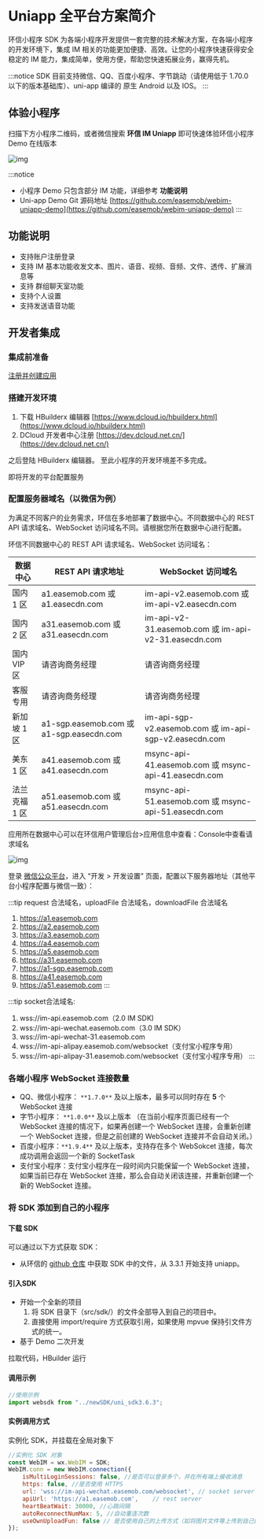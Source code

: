 # Uniapp 全平台方案简介

<Toc />

环信小程序 SDK 为各端小程序开发提供一套完整的技术解决方案，在各端小程序的开发环境下，集成 IM 相关的功能更加便捷、高效。让您的小程序快速获得安全稳定的 IM 能力，集成简单，使用方便，帮助您快速拓展业务，赢得先机。

:::notice
SDK 目前支持微信、QQ、百度小程序、字节跳动（请使用低于 1.70.0 以下的版本基础库）、uni-app 编译的 原生 Android 以及 IOS。
:::

## 体验小程序

扫描下方小程序二维码，或者微信搜索 **环信 IM Uniapp** 即可快速体验环信小程序 Demo 在线版本

![img](@static/images/applet/applet-demo.jpeg)

:::notice
- 小程序 Demo 只包含部分 IM 功能，详细参考 **功能说明**
- Uni-app Demo Git 源码地址 [https://github.com/easemob/webim-uniapp-demo](https://github.com/easemob/webim-uniapp-demo)
:::

## 功能说明

- 支持账户注册登录
- 支持 IM 基本功能收发文本、图片、语音、视频、音频、文件、透传、扩展消息等
- 支持 群组聊天室功能
- 支持个人设置
- 支持发送语音功能

## 开发者集成

### 集成前准备

[注册并创建应用](https://docs-im.easemob.com/im/quickstart/guide/experience#注册并创建应用)

### 搭建开发环境

1. 下载 HBuilderx 编辑器 [https://www.dcloud.io/hbuilderx.html](https://www.dcloud.io/hbuilderx.html)
2. DCloud 开发者中心注册 [https://dev.dcloud.net.cn/](https://dev.dcloud.net.cn/)

之后登陆 HBuilderx 编辑器。 至此小程序的开发环境差不多完成。

即将开发的平台配置服务

### 配置服务器域名（以微信为例）


为满足不同客户的业务需求，环信在多地部署了数据中心。不同数据中心的 REST API 请求域名、WebSocket 访问域名不同。请根据您所在数据中心进行配置。

环信不同数据中心的 REST API 请求域名、WebSocket 访问域名：

| 数据中心      | REST API 请求地址                        | WebSocket 访问域名                                     |
| ------------- | ---------------------------------------- | ------------------------------------------------------ |
| 国内 1 区     | a1.easemob.com 或 a1.easecdn.com         | im-api-v2.easemob.com 或 im-api-v2.easecdn.com         |
| 国内 2 区     | a31.easemob.com 或 a31.easecdn.com       | im-api-v2-31.easemob.com 或 im-api-v2-31.easecdn.com   |
| 国内 VIP 区   | 请咨询商务经理                           | 请咨询商务经理                                         |
| 客服专用      | 请咨询商务经理                           | 请咨询商务经理                                         |
| 新加坡 1 区   | a1-sgp.easemob.com 或 a1-sgp.easecdn.com | im-api-sgp-v2.easemob.com 或 im-api-sgp-v2.easecdn.com |
| 美东 1 区     | a41.easemob.com 或 a41.easecdn.com       | msync-api-41.easemob.com 或 msync-api-41.easecdn.com   |
| 法兰克福 1 区 | a51.easemob.com 或 a51.easecdn.com       | msync-api-51.easemob.com 或 msync-api-51.easecdn.com   |

应用所在数据中心可以在环信用户管理后台>应用信息中查看：Console中查看请求域名

![img](@static/images/applet/console.jpeg)

登录 [微信公众平台](https://mp.weixin.qq.com/)，进入 “开发 > 开发设置” 页面，配置以下服务器地址（其他平台小程序配置与微信一致）：

:::tip request 合法域名，uploadFile 合法域名，downloadFile 合法域名
1. https://a1.easemob.com
2. https://a2.easemob.com
3. https://a3.easemob.com
4. https://a4.easemob.com
5. https://a5.easemob.com
6. https://a31.easemob.com
7. https://a1-sgp.easemob.com
8. https://a41.easemob.com
9. https://a51.easemob.com
:::

:::tip socket合法域名:
1. wss://im-api.easemob.com（2.0 IM SDK)
2. wss://im-api-wechat.easemob.com（3.0 IM SDK）
3. wss://im-api-wechat-31.easemob.com
4. wss://im-api-alipay.easemob.com/websocket（支付宝小程序专用）
5. wss://im-api-alipay-31.easemob.com/websocket（支付宝小程序专用）
:::


### 各端小程序 WebSocket 连接数量

- QQ、微信小程序： `**1.7.0**` 及以上版本，最多可以同时存在 **5** 个 WebSocket 连接
- 字节小程序： `**1.0.0**` 及以上版本 （在当前小程序页面已经有一个 WebSocket 连接的情况下，如果再创建一个 WebSocket 连接，会重新创建一个 WebSocket 连接，但是之前创建的 WebSocket 连接并不会自动关闭。）
- 百度小程序：`**1.9.4**` 及以上版本，支持存在多个 WebSokcet 连接，每次成功调用会返回一个新的 SocketTask
- 支付宝小程序：支付宝小程序在一段时间内只能保留一个 WebSocket 连接，如果当前已存在 WebSocket 连接，那么会自动关闭该连接，并重新创建一个新的 WebSocket 连接。

### 将 SDK 添加到自己的小程序

#### 下载 SDK

可以通过以下方式获取 SDK：

- 从环信的 [github 仓库](https://github.com/easemob/webim-uniapp-demo/tree/master/newSDK) 中获取 SDK 中的文件，从 3.3.1 开始支持 uniapp。

#### 引入SDK

- 开始一个全新的项目
    1. 将 SDK 目录下（src/sdk/）的文件全部导入到自己的项目中。
    2. 直接使用 import/require 方式获取引用，如果使用 mpvue 保持引文件方式的统一。
- 基于 Demo 二次开发

拉取代码，HBuilder 运行

#### 调用示例

```javascript
//使用示例
import websdk from "../newSDK/uni_sdk3.6.3";
```

#### 实例调用方式

实例化 SDK，并挂载在全局对象下

```javascript
//实例化 SDK 对象
const WebIM = wx.WebIM = SDK;
WebIM.conn = new WebIM.connection({
    isMultiLoginSessions: false, //是否可以登录多个，并在所有端上接收消息
    https: false, //是否使用 HTTPS 
    url: 'wss://im-api-wechat.easemob.com/websocket', // socket server (3.0 SDK)
    apiUrl: 'https://a1.easemob.com',    // rest server
    heartBeatWait: 30000, //心跳间隔
    autoReconnectNumMax: 5, //自动重连次数
    useOwnUploadFun: false // 是否使用自己的上传方式（如将图片文件等上传到自己的服务器，构建消息时只传 URL）
});
```